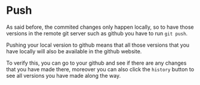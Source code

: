 # Push
As said before, the commited changes only happen locally, so to have those versions in the remote git server such as github you have to run `git push`.

Pushing your local version to github means that all those versions that you have locally will also be available in the github website.

To verify this, you can go to your github and see if there are any changes that you have made there, moreover you can also click the `history` button to see all versions you have made along the way.
